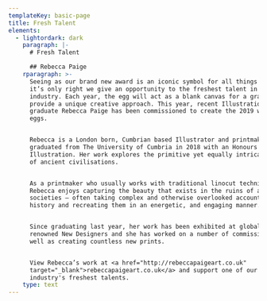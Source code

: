 ```yaml
---
templateKey: basic-page
title: Fresh Talent
elements:
  - lightordark: dark
    paragraph: |-
      # Fresh Talent

      ## Rebecca Paige
    rparagraph: >-
      Seeing as our brand new award is an iconic symbol for all things Fresh,
      it’s only right we give an opportunity to the freshest talent in our
      industry. Each year, the egg will act as a blank canvas for a graduate to
      provide a unique creative approach. This year, recent Illustration
      graduate Rebecca Paige has been commissioned to create the 2019 winning
      eggs. 


      Rebecca is a London born, Cumbrian based Illustrator and printmaker and
      graduated from The University of Cumbria in 2018 with an Honours degree in
      Illustration. Her work explores the primitive yet equally intricate lives
      of ancient civilisations. 


      As a printmaker who usually works with traditional linocut techniques,
      Rebecca enjoys capturing the beauty that exists in the ruins of ancient
      societies – often taking complex and otherwise overlooked accounts of
      history and recreating them in an energetic, and engaging manner. 


      Since graduating last year, her work has been exhibited at globally
      renowned New Designers and she has worked on a number of commissions, as
      well as creating countless new prints.


      View Rebecca’s work at <a href="http://rebeccapaigeart.co.uk"
      target="_blank">rebeccapaigeart.co.uk</a> and support one of our
      industry's freshest talents.
    type: text
---
```


